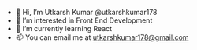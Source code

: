 - 👋 Hi, I’m Utkarsh Kumar @utkarshkumar178
- 👀 I’m interested in Front End Development
- 🌱 I’m currently learning React
- 📫 You can email me at utkarshkumar178@gmail.com

<!---
utkarshkumar178/utkarshkumar178 is a ✨ special ✨ repository because its `README.md` (this file) appears on your GitHub profile.
You can click the Preview link to take a look at your changes.
--->
